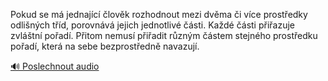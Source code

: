 
Pokud se má jednající člověk rozhodnout mezi dvěma či více prostředky odlišných tříd, porovnává jejich jednotlivé části. Každé části přiřazuje zvláštní pořadí. Přitom nemusí přiřadit různým částem stejného prostředku pořadí, která na sebe bezprostředně navazují.

[🔊 Poslechnout audio](/data/7-paragraphs/audio/chapter_30/para_007-Pokud-se-m-jednajc-lovk-rozhodnout-mezi-dvma.mp3)
